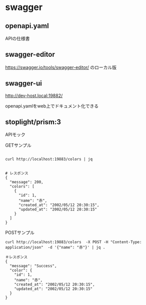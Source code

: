 # swagger


## openapi.yaml
APIの仕様書


## swagger-editor
https://swagger.io/tools/swagger-editor/ のローカル版


## swagger-ui
http://dev-host.local:19882/

openapi.yamlをweb上でドキュメント化できる

## stoplight/prism:3 
APIモック

GETサンプル
```

curl http://localhost:19883/colors | jq


# レスポンス
{
  "message": 200,
  "colors": [
    {
      "id": 1,
      "name": "赤",
      "created_at": "2002/05/12 20:30:15",
      "updated_at": "2002/05/12 20:30:15"
    }
  ]
}

```

POSTサンプル
```
curl http://localhost:19883/colors  -X POST -H "Content-Type: application/json"  -d '{"name": "赤"}' | jq .

＃レスポンス
{
  "message": "Success",
  "color": {
    "id": 1,
    "name": "赤",
    "created_at": "2002/05/12 20:30:15",
    "updated_at": "2002/05/12 20:30:15"
  }
}

```